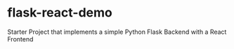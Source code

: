 # flask-react-demo
Starter Project that implements a simple Python Flask Backend with a React Frontend
